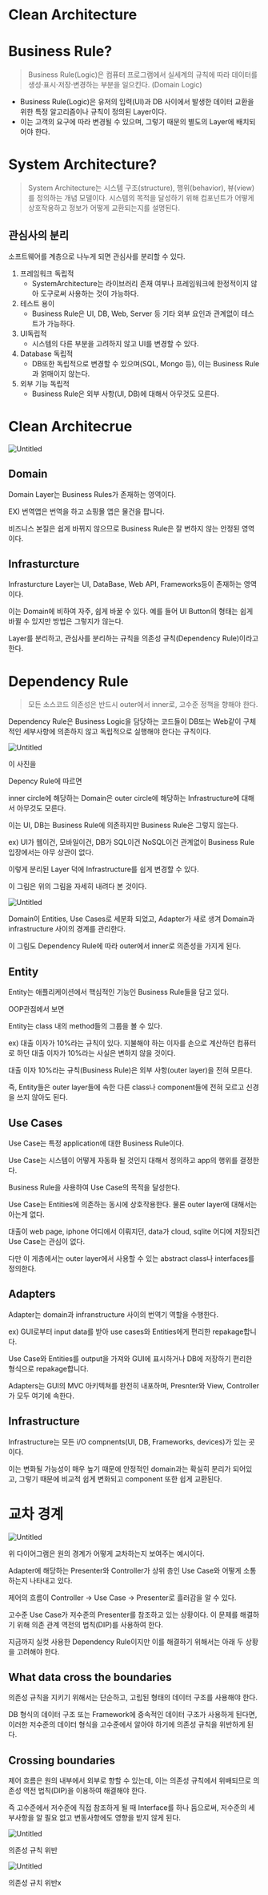 # Clean Architecture

# Business Rule?

> Business Rule(Logic)은 컴퓨터 프로그램에서 실세계의 규칙에 따라 데이터를 생성·표시·저장·변경하는 부분을 일으킨다. (Domain Logic)
> 

- Business Rule(Logic)은 유저의 입력(UI)과 DB 사이에서 발생한 데이터 교환을 위한 특정 알고리즘이나 규칙이 정의된 Layer이다.
- 이는 고객의 요구에 따라 변경될 수 있으며, 그렇기 때문의 별도의 Layer에 배치되어야 한다.

# System Architecture?

> System Architecture는 시스템 구조(structure), 행위(behavior), 뷰(view)를 정의하는 개념 모델이다.
시스템의 목적을 달성하기 위해 컴포넌트가 어떻게 상호작용하고 정보가 어떻게 교환되는지를 설명된다.
> 

## 관심사의 분리

소프트웨어를 계층으로 나누게 되면 관심사를 분리할 수 있다.

1. 프레임워크 독립적
    - SystemArchitecture는 라이브러리 존재 여부나 프레임워크에 한정적이지 않아 도구로써 사용하는 것이 가능하다.
2. 테스트 용이
    - Business Rule은 UI, DB, Web, Server 등 기타 외부 요인과 관계없이 테스트가 가능하다.
3. UI독립적
    - 시스템의 다른 부분을 고려하지 않고 UI를 변경할 수 있다.
4. Database 독립적
    - DB또한 독립적으로 변경할 수 있으며(SQL, Mongo 등), 이는 Business Rule과 얽매이지 않는다.
5. 외부 기능 독립적
    - Business Rule은 외부 사항(UI, DB)에 대해서 아무것도 모른다.

# Clean Architecrue

![Untitled](Clean%20Architecture%20705e106bf3ba4fbbbfe401556a2b095a/Untitled.png)

## Domain

Domain Layer는 Business Rules가 존재하는 영역이다.

EX) 번역앱은 번역을 하고 쇼핑몰 앱은 물건을 팝니다.

비즈니스 본질은 쉽게 바뀌지 않으므로 Business Rule은 잘 변하지 않는 안정된 영역이다.

## Infrasturcture

Infrasturcture Layer는 UI, DataBase, Web API, Frameworks등이 존재하는 영역이다.

이는 Domain에 비하여 자주, 쉽게 바꿀 수 있다. 예를 들어 UI Button의 형태는 쉽게 바뀔 수 있지만 방법은 그렇지가 않는다.

Layer를 분리하고, 관심사를 분리하는 규칙을 의존성 규칙(Dependency Rule)이라고 한다.

# Dependency Rule

> 모든 소스코드 의존성은 반드시 outer에서 inner로, 고수준 정책을 향해야 한다.
> 

Dependency Rule은 Business Logic을 담당하는 코드들이 DB또는 Web같이 구체적인 세부사항에 의존하지 않고 독립적으로 실행해야 한다는 규칙이다.

![Untitled](Clean%20Architecture%20705e106bf3ba4fbbbfe401556a2b095a/Untitled%201.png)

이 사진을 

Depency Rule에 따르면 

inner circle에 해당하는 Domain은 outer circle에 해당하는 Infrastructure에 대해서 아무것도 모른다.

이는 UI, DB는 Business Rule에 의존하지만 Business Rule은 그렇지 않는다.

ex) UI가 웹이건, 모바일이건,  DB가 SQL이건 NoSQL이건 관계없이 Business Rule 입장에서는 아무 상관이 없다.

이렇게 분리된 Layer 덕에 Infrastructure를 쉽게 변경할 수 있다.

이 그림은 위의 그림을 자세히 내려다 본 것이다.

![Untitled](Clean%20Architecture%20705e106bf3ba4fbbbfe401556a2b095a/Untitled%202.png)

Domain이 Entities, Use Cases로 세분화 되었고, Adapter가 새로 생겨 Domain과 infrastructure 사이의 경계를 관리한다.

이 그림도 Dependency Rule에 따라 outer에서 inner로 의존성을 가지게 된다.

## Entity

Entity는 애플리케이션에서 핵심적인 기능인 Business Rule들을 담고 있다.

OOP관점에서 보면

Entity는 class 내의 method들의 그룹을 볼 수 있다.

ex) 대출 이자가 10%라는 규칙이 있다. 지불해야 하는 이자를 손으로 계산하던 컴퓨터로 하던 대출 이자가 10%라는 사실은 변하지 않을 것이다.

대출 이자 10%라는 규칙(Business Rule)은 외부 사항(outer layer)을 전혀 모른다.

즉, Entity들은 outer layer들에 속한 다른 class나 component들에 전혀 모르고 신경을 쓰지 않아도 된다.

## Use Cases

Use Case는 특정 application에 대한 Business Rule이다.

Use Case는 시스템이 어떻게 자동화 될 것인지 대해서 정의하고 app의 행위를 결정한다.

Business Rule을 사용하여 Use Case의 목적을 달성한다.

Use Case는 Entities에 의존하는 동시에 상호작용한다. 물론 outer layer에 대해서는 아는게 없다.

대출이 web page, iphone 어디에서 이뤄지던, data가 cloud, sqlite 어디에 저장되건 Use Case는 관심이 없다.

다만 이 게층에서는 outer layer에서 사용할 수 있는 abstract class나 interfaces를 정의한다.

## Adapters

Adapter는 domain과 infranstructure 사이의 번역기 역할을 수행한다.

ex) GUI로부터 input data를 받아 use cases와 Entities에게 편리한 repakage합니다.

Use Case와 Entities를 output을 가져와 GUI에 표시하거나 DB에 저장하기 편리한 형식으로 repakage합니다.

Adapters는 GUI의 MVC 아키텍쳐를 완전히 내포하며, Presnter와 View, Controller가 모두 여기에 속한다.

## Infrastructure

Infrastructure는 모든 i/O compnents(UI, DB, Frameworks, devices)가 있는 곳이다. 

이는 변화될 가능성이 매우 높기 때문에 안정적인 domain과는 확실히 분리가 되어있고, 그렇기 때문에 비교적 쉽게 변화되고 component 또한 쉽게 교환된다.

# 교차 경계

![Untitled](Clean%20Architecture%20705e106bf3ba4fbbbfe401556a2b095a/Untitled%203.png)

위 다이어그램은 원의 경계가 어떻게 교차하는지 보여주는 예시이다.

Adapter에 해당하는 Presenter와 Controller가 상위 층인 Use Case와 어떻게 소통하는지 나타내고 있다.

제어의 흐름이 Controller → Use Case → Presenter로 흘러감을 알 수 있다.

고수준 Use Case가 저수준의 Presenter를 참조하고 있는 상황이다. 
이 문제를 해결하기 위해 의존 관계 역전의 법칙(DIP)를 사용하여 한다.

지금까지 실컷 사용한 Dependency Rule이지만 이를 해결하기 위해서는 
아래 두 상황을 고려해야 한다.

## What data cross the boundaries

의존성 규칙을 지키기 위해서는 단순하고, 고립된 형태의 데이터 구조를 사용해야 한다.

DB 형식의 데이터 구조 또는 Framework에 중속적인 데이터 구조가 사용하게 된다면, 이러한 저수준의 데이터 형식을 고수준에서 알아야 하기에 의존성 규칙을 위반하게 된다.

## Crossing boundaries

제어 흐름은 원의 내부에서 외부로 향할 수 있는데, 이는 의존성 규칙에서 위배되므로 의존성 역전 법칙(DIP)을 이용하여 해결해야 한다.

즉 고수준에서 저수준에 직접 참조하게 될 때 Interface를 하나 둠으로써, 저수준의 세부사항을 알 필요 없고 변동사항에도 영향을 받지 않게 된다.

![Untitled](Clean%20Architecture%20705e106bf3ba4fbbbfe401556a2b095a/Untitled%204.png)

의존성 규칙 위반

![Untitled](Clean%20Architecture%20705e106bf3ba4fbbbfe401556a2b095a/Untitled%205.png)

의존성 규치 위반x